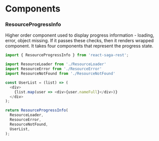 # Components

### ResourceProgressInfo

Higher order component used to display progress information - loading, error, object missing. If it passes these checks, then it renders wrapped component. It takes four components that represent the progress state.

```javascript
import { ResourceProgressInfo } from 'react-saga-rest';

import ResourceLoader from './ResourceLoader'
import ResourceError from './ResourceError'
import ResourceNotFound from './ResourceNotFound'

const UserList = (list) => (
  <div>
    {list.map(user => <div>{user.nameFull}</div>)}
  </div>
);

return ResourceProgressInfo(
  ResourceLoader,
  ResourceError,
  ResourceNotFound,
  UserList,
);
```
